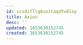 ```yaml
---
id: ccvdifllg8uo1taqdfu6loy
title: Axios
desc: ''
updated: 1653630152745
created: 1653630152745
---
```



